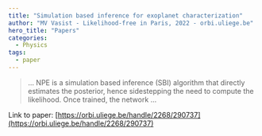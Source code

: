 ```yaml
---
title: "Simulation based inference for exoplanet characterization"
author: "MV Vasist - Likelihood-free in Paris, 2022 - orbi.uliege.be"
hero_title: "Papers"
categories:
  - Physics
tags:
  - paper
---
```



>… NPE is a simulation based inference (SBI) algorithm that directly estimates the posterior, hence sidestepping the need to compute the likelihood. Once trained, the network …

Link to paper: [https://orbi.uliege.be/handle/2268/290737](https://orbi.uliege.be/handle/2268/290737)
